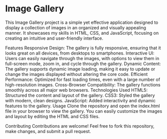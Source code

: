 # Image Gallery
This Image Gallery project is a simple yet effective application designed to display a collection of images in an organized and visually appealing manner. It showcases my skills in HTML, CSS, and JavaScript, focusing on creating an intuitive and user-friendly interface.

Features
Responsive Design: The gallery is fully responsive, ensuring that it looks great on all devices, from desktops to smartphones.
Interactive UI: Users can easily navigate through the images, with options to view them in full-screen mode, zoom in, and cycle through the gallery.
Dynamic Content: The gallery supports dynamic image loading, making it easy to update or change the images displayed without altering the core code.
Efficient Performance: Optimized for fast loading times, even with a large number of high-resolution images.
Cross-Browser Compatibility: The gallery functions smoothly across all major web browsers.
Technologies Used
HTML5: Structured the content and layout of the gallery.
CSS3: Styled the gallery with modern, clean designs.
JavaScript: Added interactivity and dynamic features to the gallery.
Usage
Clone the repository and open the index.html file in your browser to view the gallery. You can easily customize the images and layout by editing the HTML and CSS files.

Contributing
Contributions are welcome! Feel free to fork this repository, make changes, and submit a pull request.